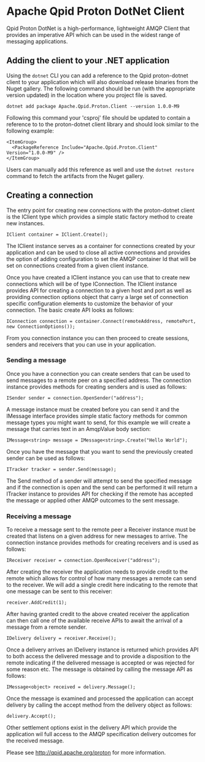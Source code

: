 # Apache Qpid Proton DotNet Client

Qpid Proton DotNet is a high-performance, lightweight AMQP Client that provides an
imperative API which can be used in the widest range of messaging applications.

## Adding the client to your .NET application

Using the `dotnet` CLI you can add a reference to the Qpid proton-dotnet client to your application
which will also download release binaries from the Nuget gallery. The following command
should be run (with the appropriate version updated) in the location where you project
file is saved.

    dotnet add package Apache.Qpid.Proton.Client --version 1.0.0-M9

Following this command your 'csproj' file should be updated to contain a reference to
to the proton-dotnet client library and should look similar to the following example:

    <ItemGroup>
      <PackageReference Include="Apache.Qpid.Proton.Client" Version="1.0.0-M9" />
    </ItemGroup>

Users can manually add this reference as well and use the `dotnet restore` command to
fetch the artifacts from the Nuget gallery.

## Creating a connection

The entry point for creating new connections with the proton-dotnet client is the IClient
type which provides a simple static factory method to create new instances.

    IClient container = IClient.Create();

The IClient instance serves as a container for connections created by your application and
can be used to close all active connections and provides the option of adding configuration
to set the AMQP container Id that will be set on connections created from a given client
instance.

Once you have created a IClient instance you can use that to create new connections which
will be of type IConnection. The IClient instance provides API for creating a connection
to a given host and port as well as providing connection options object that carry a large
set of connection specific configuration elements to customize the behavior of your connection.
The basic create API looks as follows:

    IConnection connection = container.Connect(remoteAddress, remotePort, new ConnectionOptions());

From you connection instance you can then proceed to create sessions, senders and receivers that
you can use in your application.

### Sending a message

Once you have a connection you can create senders that can be used to send messages to a remote
peer on a specified address. The connection instance provides methods for creating senders and
is used as follows:

    ISender sender = connection.OpenSender("address");

A message instance must be created before you can send it and the IMessage interface provides
simple static factory methods for common message types you might want to send, for this example
we will create a message that carries text in an AmqpValue body section:

    IMessage<string> message = IMessage<string>.Create("Hello World");

Once you have the message that you want to send the previously created sender can be used as
follows:

    ITracker tracker = sender.Send(message);

The Send method of a sender will attempt to send the specified message and if the connection
is open and the send can be performed it will return a ITracker instance to provides API for
checking if the remote has accepted the message or applied other AMQP outcomes to the sent
message.

### Receiving a message

To receive a message sent to the remote peer a Receiver instance must be created that listens
on a given address for new messages to arrive. The connection instance provides methods for
creating receivers and is used as follows:

    IReceiver receiver = connection.OpenReceiver("address");

After creating the receiver the application needs to provide credit to the remote which allows
for control of how many messages a remote can send to the receiver. We will add a single credit
here indicating to the remote that one message can be sent to this receiver:

    receiver.AddCredit(1);

After having granted credit to the above created receiver the application can then call one of
the available receive APIs to await the arrival of a message from a remote sender.

    IDelivery delivery = receiver.Receive();

Once a delivery arrives an IDelivery instance is returned which provides API to both access
the delivered message and to provide a disposition to the remote indicating if the delivered
message is accepted or was rejected for some reason etc. The message is obtained by calling
the message API as follows:

    IMessage<object> received = delivery.Message();

Once the message is examined and processed the application can accept delivery by calling
the accept method from the delivery object as follows:

    delivery.Accept();

Other settlement options exist in the delivery API which provide the application wil full
access to the AMQP specification delivery outcomes for the received message.

Please see http://qpid.apache.org/proton for more information.
